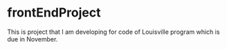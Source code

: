 # frontEndProject
This is project that I am developing for code of Louisville program which is due in November.
